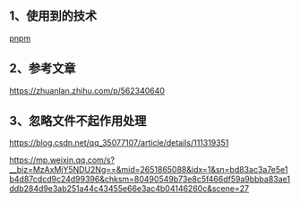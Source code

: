 

## 1、使用到的技术

[pnpm](https://pnpm.io/zh/)

## 2、参考文章

https://zhuanlan.zhihu.com/p/562340640

## 3、忽略文件不起作用处理

https://blog.csdn.net/qq_35077107/article/details/111319351

https://mp.weixin.qq.com/s?__biz=MzAxMjY5NDU2Ng==&mid=2651865088&idx=1&sn=bd83ac3a7e5e1b4d87cdcd9c24d99396&chksm=80490549b73e8c5f466df59a9bbba83ae1ddb284d9e3ab251a44c43455e66e3ac4b04146260c&scene=27

